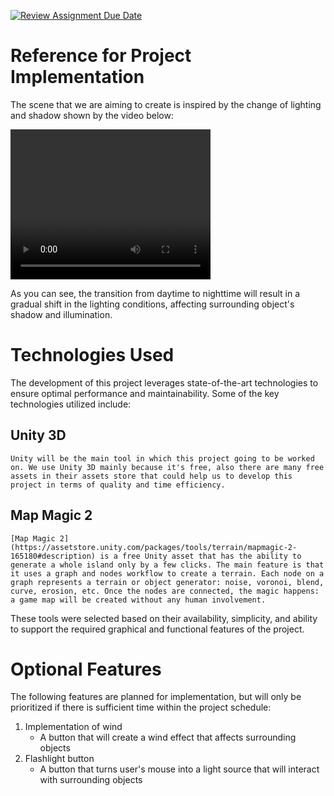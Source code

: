 [![Review Assignment Due Date](https://classroom.github.com/assets/deadline-readme-button-22041afd0340ce965d47ae6ef1cefeee28c7c493a6346c4f15d667ab976d596c.svg)](https://classroom.github.com/a/ZUtYscbQ)

# Reference for Project Implementation

  The scene that we are aiming to create is inspired by the change of lighting and shadow shown by the video below:

  <video width="320" height="240" controls>
  <source src="./assets/Final Project Overview/overview.mp4" type="video/mp4">
</video>

  As you can see, the transition from daytime to nighttime will result in a gradual shift in the lighting conditions, affecting surrounding object's shadow and illumination. 

# Technologies Used
  The development of this project leverages state-of-the-art technologies to ensure optimal performance and maintainability. Some of the key technologies utilized include:

  ## Unity 3D
    Unity will be the main tool in which this project going to be worked on. We use Unity 3D mainly because it's free, also there are many free assets in their assets store that could help us to develop this project in terms of quality and time efficiency.

  ## Map Magic 2
    [Map Magic 2](https://assetstore.unity.com/packages/tools/terrain/mapmagic-2-165180#description) is a free Unity asset that has the ability to generate a whole island only by a few clicks. The main feature is that it uses a graph and nodes workflow to create a terrain. Each node on a graph represents a terrain or object generator: noise, voronoi, blend, curve, erosion, etc. Once the nodes are connected, the magic happens: a game map will be created without any human involvement.

  These tools were selected based on their availability, simplicity, and ability to support the required graphical and functional features of the project.


# Optional Features

  The following features are planned for implementation, but will only be prioritized if there is sufficient time within the project schedule:

  1. Implementation of wind
     -  A button that will create a wind effect that affects surrounding objects
  2. Flashlight button
     - A button that turns user's mouse into a light source that will interact with surrounding objects 

